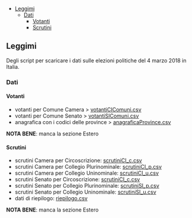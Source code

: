 <!-- TOC -->

- [Leggimi](#leggimi)
    - [Dati](#dati)
        - [Votanti](#votanti)
        - [Scrutini](#scrutini)

<!-- /TOC -->

## Leggimi

Degli script per scaricare i dati sulle elezioni politiche del 4 marzo 2018 in Italia.

### Dati

#### Votanti

- votanti per Comune Camera > [votantiCIComuni.csv](./dati/votantiCIComuni.csv)
- votanti per Comune Senato > [votantiSIComuni.csv](./dati/votantiSIComuni.csv)
- anagrafica con i codici delle province > [anagraficaProvince.csv](./dati/anagraficaProvince.csv)

**NOTA BENE**: manca la sezione Estero

#### Scrutini

- scrutini Camera per Circoscrizione: [scrutiniCI_c.csv](./dati/scrutiniCI_c.csv)
- scrutini Camera per Collegio Plurinominale: [scrutiniCI_p.csv](./dati/scrutiniCI_p.csv)
- scrutini Camera per Collegio Uninominale: [scrutiniCI_u.csv](./dati/scrutiniCI_u.csv)
- scrutini Senato per Circoscrizione: [scrutiniCI_c.csv](./dati/scrutiniSI_c.csv)
- scrutini Senato per Collegio Plurinominale: [scrutiniSI_p.csv](./dati/scrutiniSI_p.csv)
- scrutini Senato per Collegio Uninominale: [scrutiniSI_u.csv](./dati/scrutiniSI_u.csv)
- dati di riepilogo: [riepilogo.csv](./dati/riepilogo.csv)


**NOTA BENE**: manca la sezione Estero